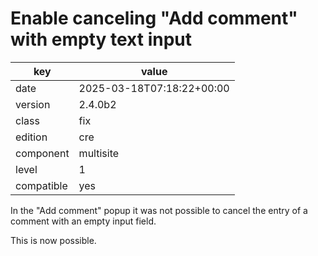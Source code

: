 [//]: # (werk v2)
# Enable canceling "Add comment" with empty text input

key        | value
---------- | ---
date       | 2025-03-18T07:18:22+00:00
version    | 2.4.0b2
class      | fix
edition    | cre
component  | multisite
level      | 1
compatible | yes

In the "Add comment" popup it was not possible to cancel the entry of a comment with an empty input field.

This is now possible.

